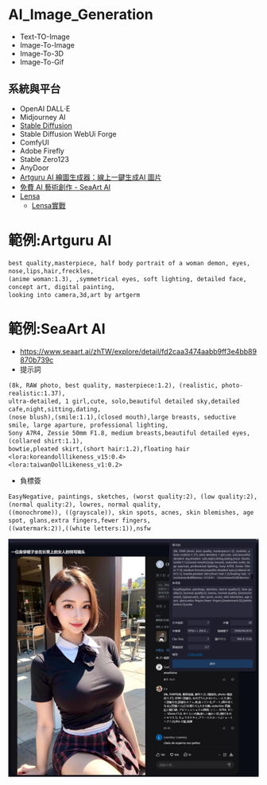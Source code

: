 # AI_Image_Generation
- Text-TO-Image
- Image-To-Image
- Image-To-3D
- Image-To-Gif
## 系統與平台
- OpenAI DALL‧E
- Midjourney AI
- [Stable Diffusion](StableDiffusion.md)
- Stable Diffusion WebUi Forge
- ComfyUI
- Adobe Firefly
- Stable Zero123
- AnyDoor
- [Artguru AI 繪圖生成器：線上一鍵生成AI 圖片](https://www.artguru.ai/tw/)
- [免費 AI 藝術創作 - SeaArt AI](https://www.seaart.ai/zhTW)
- [Lensa](https://prisma-ai.com/lensa)
  - [Lensa實戰](Lensa_labs.md) 
# 範例:Artguru AI
```
best quality,masterpiece, half body portrait of a woman demon, eyes, nose,lips,hair,freckles,
(anime woman:1.3), ,symmetrical eyes, soft lighting, detailed face, concept art, digital painting,
looking into camera,3d,art by artgerm
```


# 範例:SeaArt AI 
- https://www.seaart.ai/zhTW/explore/detail/fd2caa3474aabb9ff3e4bb89870b739c
- 提示詞
```
(8k, RAW photo, best quality, masterpiece:1.2), (realistic, photo-realistic:1.37),
ultra-detailed, 1 girl,cute, solo,beautiful detailed sky,detailed cafe,night,sitting,dating,
(nose blush),(smile:1.1),(closed mouth),large breasts, seductive smile, large aparture, professional lighting,
Sony A7R4, Zessie 50mm F1.8, medium breasts,beautiful detailed eyes,(collared shirt:1.1),
bowtie,pleated skirt,(short hair:1.2),floating hair
<lora:koreandolllikeness_v15:0.4>
<lora:taiwanDollLikeness_v1:0.2>
```
- 負標簽
```
EasyNegative, paintings, sketches, (worst quality:2), (low quality:2), (normal quality:2), lowres, normal quality,
((monochrome)), ((grayscale)), skin spots, acnes, skin blemishes, age spot, glans,extra fingers,fewer fingers,
((watermark:2)),((white letters:1)),nsfw
```
![SEAART_1.png](SEAART_1.png)
